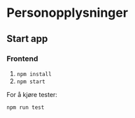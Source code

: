 # Personopplysninger

## Start app

### Frontend

1. `npm install`
2. `npm start`

For å kjøre tester:

`npm run test`
